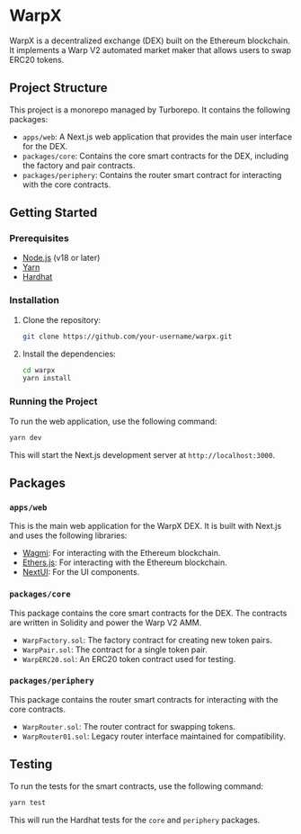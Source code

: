# WarpX

WarpX is a decentralized exchange (DEX) built on the Ethereum blockchain. It implements a Warp V2 automated market maker that allows users to swap ERC20 tokens.

## Project Structure

This project is a monorepo managed by Turborepo. It contains the following packages:

-   `apps/web`: A Next.js web application that provides the main user interface for the DEX.
-   `packages/core`: Contains the core smart contracts for the DEX, including the factory and pair contracts.
-   `packages/periphery`: Contains the router smart contract for interacting with the core contracts.

## Getting Started

### Prerequisites

-   [Node.js](https://nodejs.org/en/) (v18 or later)
-   [Yarn](https://yarnpkg.com/)
-   [Hardhat](https://hardhat.org/)

### Installation

1.  Clone the repository:

    ```sh
    git clone https://github.com/your-username/warpx.git
    ```

2.  Install the dependencies:

    ```sh
    cd warpx
    yarn install
    ```

### Running the Project

To run the web application, use the following command:

```sh
yarn dev
```

This will start the Next.js development server at `http://localhost:3000`.

## Packages

### `apps/web`

This is the main web application for the WarpX DEX. It is built with Next.js and uses the following libraries:

-   [Wagmi](https://wagmi.sh/): For interacting with the Ethereum blockchain.
-   [Ethers.js](https://docs.ethers.io/): For interacting with the Ethereum blockchain.
-   [NextUI](https://nextui.org/): For the UI components.

### `packages/core`

This package contains the core smart contracts for the DEX. The contracts are written in Solidity and power the Warp V2 AMM.

-   `WarpFactory.sol`: The factory contract for creating new token pairs.
-   `WarpPair.sol`: The contract for a single token pair.
-   `WarpERC20.sol`: An ERC20 token contract used for testing.

### `packages/periphery`

This package contains the router smart contracts for interacting with the core contracts.

-   `WarpRouter.sol`: The router contract for swapping tokens.
-   `WarpRouter01.sol`: Legacy router interface maintained for compatibility.

## Testing

To run the tests for the smart contracts, use the following command:

```sh
yarn test
```

This will run the Hardhat tests for the `core` and `periphery` packages.
